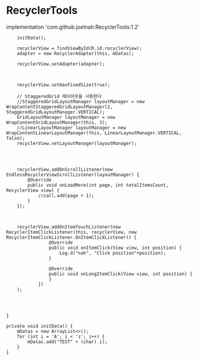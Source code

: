 # RecyclerTools

implementation 'com.github.joelnah:RecyclerTools:1.2'



        initData();

        recyclerView = findViewById(R.id.recyclerView);
        adapter = new RecyclerAdapter(this, mDatas);

        recyclerView.setAdapter(adapter);



        recyclerView.setHasFixedSize(true);

        // StaggeredGrid 레이아웃을 사용한다
        //StaggeredGridLayoutManager layoutManager = new WrapContentStaggeredGridLayoutManager(2, StaggeredGridLayoutManager.VERTICAL);
        GridLayoutManager layoutManager = new WrapContentGridLayoutManager(this, 3);
        //LinearLayoutManager layoutManager = new WrapContentLinearLayoutManager(this, LinearLayoutManager.VERTICAL, false);
        recyclerView.setLayoutManager(layoutManager);




        recyclerView.addOnScrollListener(new EndlessRecyclerViewScrollListener(layoutManager) {
            @Override
            public void onLoadMore(int page, int totalItemsCount, RecyclerView view) {
                //call.add(page + 1);
            }
        });



        recyclerView.addOnItemTouchListener(new RecyclerItemClickListener(this, recyclerView, new RecyclerItemClickListener.OnItemClickListener() {
                    @Override
                    public void onItemClick(View view, int position) {
                        Log.d("nah", "Click position"+position);
                    }

                    @Override
                    public void onLongItemClick(View view, int position) {
                    }
                })
        );




    }

    private void initData() {
        mDatas = new ArrayList<>();
        for (int i = 'A'; i < 'z'; i++) {
            mDatas.add("TEST" + (char) i);
        }
    }
